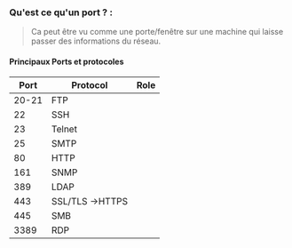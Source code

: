 
### Qu'est ce qu'un port ? :
>Ca peut être vu comme une porte/fenêtre sur une machine qui laisse passer des informations du réseau.



#### Principaux Ports et protocoles 

| Port  | Protocol        | Role |
| ----- | --------------- | ---- |
| 20-21 | FTP             |      |
| 22    | SSH             |      |
| 23    | Telnet          |      |
| 25    | SMTP            |      |
| 80    | HTTP            |      |
| 161   | SNMP            |      |
| 389   | LDAP            |      |
| 443   | SSL/TLS ->HTTPS |      |
| 445   | SMB             |      |
| 3389  | RDP             |      |
